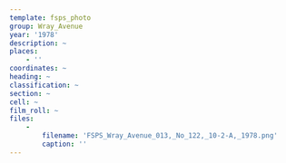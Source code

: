 ```yaml
---
template: fsps_photo
group: Wray_Avenue
year: '1978'
description: ~
places:
    - ''
coordinates: ~
heading: ~
classification: ~
section: ~
cell: ~
film_roll: ~
files:
    -
        filename: 'FSPS_Wray_Avenue_013,_No_122,_10-2-A,_1978.png'
        caption: ''
---
```

